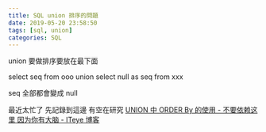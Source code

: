 ```yaml
---
title: SQL union 排序的問題
date: 2019-05-20 23:58:50
tags: [sql, union]
categories: SQL
---
```


union 要做排序要放在最下面

select seq from ooo
union
select null as seq from xxx

seq 全部都會變成 null

最近太忙了
先記錄到這邊
有空在研究
[UNION 中 ORDER By 的使用 - 不要依赖这里 因为你有大脑 - ITeye 博客](https://wuaner.iteye.com/blog/559781)
